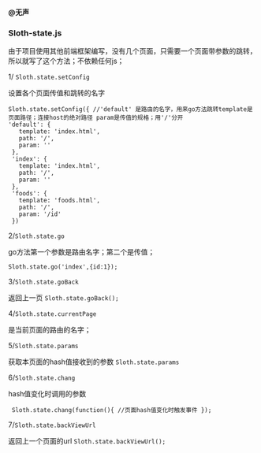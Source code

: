 
#### @无声
### Sloth-state.js
由于项目使用其他前端框架编写，没有几个页面，只需要一个页面带参数的跳转，所以就写了这个方法；不依赖任何js；

1/ `Sloth.state.setConfig`

设置各个页面传值和跳转的名字 

 ````
Sloth.state.setConfig({ //'default' 是路由的名字，用来go方法跳转template是页面路径；连接host的绝对路径 param是传值的规格；用'/'分开
 'default': {
    template: 'index.html',
    path: '/',
    param: ''
  },
  'index': {
    template: 'index.html',
    path: '/',
    param: ''
  },
  'foods': {
    template: 'foods.html',
    path: '/',
    param: '/id'
  })
````
2/`Sloth.state.go`

go方法第一个参数是路由名字；第二个是传值； 

`Sloth.state.go('index',{id:1});`

3/`Sloth.state.goBack`

返回上一页 `Sloth.state.goBack();`

4/`Sloth.state.currentPage`

是当前页面的路由的名字；

5/`Sloth.state.params`

获取本页面的hash值接收到的参数 `Sloth.state.params`

6/`Sloth.state.chang`

hash值变化时调用的参数
````
 Sloth.state.chang(function(){ //页面hash值变化时触发事件 });
 ````

7/`Sloth.state.backViewUrl`

返回上一个页面的url `Sloth.state.backViewUrl();`
